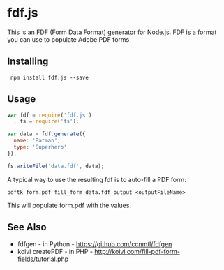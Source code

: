 fdf.js
======

This is an FDF (Form Data Format) generator for Node.js.
FDF is a format you can use to populate Adobe PDF forms. 

Installing
----------
````
 npm install fdf.js --save
````

Usage
-----
````javascript
var fdf = require('fdf.js')
  , fs = require('fs');

var data = fdf.generate({
  name: 'Batman',
  type: 'Superhero'
});

fs.writeFile('data.fdf', data);
````

A typical way to use the resulting fdf is to auto-fill a PDF form:

````
pdftk form.pdf fill_form data.fdf output <outputFileName>
````

This will populate form.pdf with the values.

See Also
--------
 - fdfgen - in Python - https://github.com/ccnmtl/fdfgen
 - koivi createPDF - in PHP - http://koivi.com/fill-pdf-form-fields/tutorial.php
